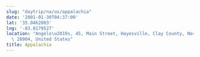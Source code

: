 ```yaml
---
slug: "daytrip/na/us/appalachia"
date: '2001-01-30T04:37:00'
lat: '35.0462003'
lng: '-83.8179527'
location: "Angelo\u2019s, 45, Main Street, Hayesville, Clay County, North Carolina,\
  \ 28904, United States"
title: Appalachia
---
```




